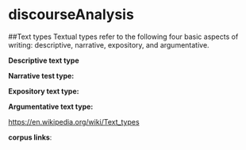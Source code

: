 # discourseAnalysis

##Text types
Textual types refer to the following four basic aspects of writing: descriptive, narrative, expository, and argumentative.

**Descriptive text type**

**Narrative test type:**

**Expository text type:**

**Argumentative text type:**


https://en.wikipedia.org/wiki/Text_types

**corpus links**: 



